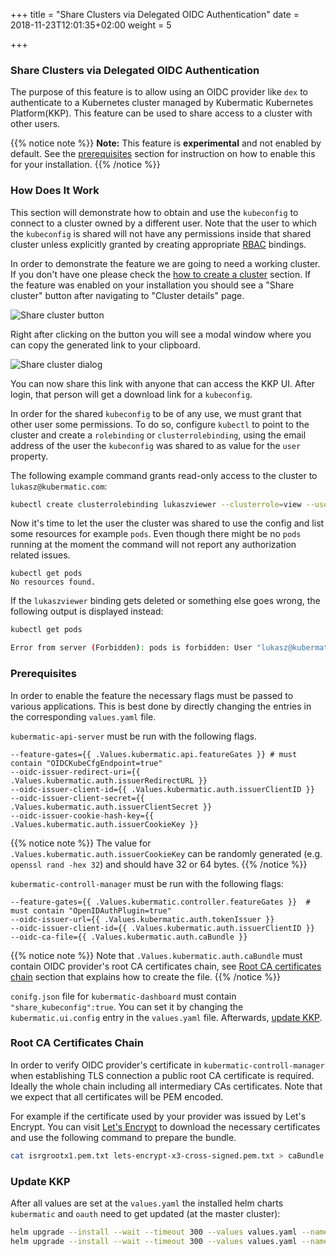 +++
title = "Share Clusters via Delegated OIDC Authentication"
date = 2018-11-23T12:01:35+02:00
weight = 5

+++

### Share Clusters via Delegated OIDC Authentication

The purpose of this feature is to allow using an OIDC provider like `dex` to authenticate to a Kubernetes cluster
managed by Kubermatic Kubernetes Platform(KKP). This feature can be used to share access to a cluster with other users.

{{% notice note %}}
**Note:** This feature is **experimental** and not enabled by default. See the [prerequisites](#prerequisites)
section for instruction on how to enable this for your installation.
{{% /notice %}}

### How Does It Work

This section will demonstrate how to obtain and use the `kubeconfig` to connect to a cluster owned by a different user.
Note that the user to which the `kubeconfig` is shared will not have any permissions inside that shared cluster unless explicitly granted
by creating appropriate [RBAC](https://kubernetes.io/docs/reference/access-authn-authz/rbac) bindings.

In order to demonstrate the feature we are going to need a working cluster. If you don't have one please check the [how to create a cluster](../../getting_started/create_cluster/) section.
If the feature was enabled on your installation you should see a "Share cluster" button after navigating to "Cluster details" page.

![Share cluster button](/kubermatic/v2.13/advanced/oidc-auth/share-cluster.png)

Right after clicking on the button you will see a modal window where you can copy the generated link to your clipboard.

![Share cluster dialog](/img/kubermatic/v2.13/advanced/oidc-auth/share-cluster-modal.png)

You can now share this link with anyone that can access the KKP UI. After login, that person will get a download link for a
`kubeconfig`.

In order for the shared `kubeconfig` to be of any use, we must grant that other user some permissions. To do so, configure `kubectl` to
point to the cluster and create a `rolebinding` or `clusterrolebinding`, using the email address of the user the `kubeconfig` was
shared to as value for the `user` property.

The following example command grants read-only access to the cluster to `lukasz@kubermatic.com`:

```bash
kubectl create clusterrolebinding lukaszviewer --clusterrole=view --user=lukasz@kubermatic.com
```

Now it's time to let the user the cluster was shared to use the config and list some resources for example `pods`.
Even though there might be no `pods` running at the moment the command will not report any authorization related issues.

```plaintext
kubectl get pods
No resources found.
```

If the `lukaszviewer` binding gets deleted or something else goes wrong, the following output is displayed instead:

```bash
kubectl get pods

Error from server (Forbidden): pods is forbidden: User "lukasz@kubermatic.com" cannot list pods in the namespace "default"
```

### Prerequisites

In order to enable the feature the necessary flags must be passed to various applications.
This is best done by directly changing the entries in the corresponding `values.yaml` file.

`kubermatic-api-server` must be run with the following flags.

```plaintext
--feature-gates={{ .Values.kubermatic.api.featureGates }} # must contain "OIDCKubeCfgEndpoint=true"
--oidc-issuer-redirect-uri={{ .Values.kubermatic.auth.issuerRedirectURL }}
--oidc-issuer-client-id={{ .Values.kubermatic.auth.issuerClientID }}
--oidc-issuer-client-secret={{ .Values.kubermatic.auth.issuerClientSecret }}
--oidc-issuer-cookie-hash-key={{ .Values.kubermatic.auth.issuerCookieKey }}
```

{{% notice note %}}
The value for `.Values.kubermatic.auth.issuerCookieKey` can be randomly generated (e.g. `openssl rand -hex 32`) and should have 32 or 64 bytes.
{{% /notice %}}

`kubermatic-controll-manager` must be run with the following flags:

```plaintext
--feature-gates={{ .Values.kubermatic.controller.featureGates }}  # must contain "OpenIDAuthPlugin=true"
--oidc-issuer-url={{ .Values.kubermatic.auth.tokenIssuer }}
--oidc-issuer-client-id={{ .Values.kubermatic.auth.issuerClientID }}
--oidc-ca-file={{ .Values.kubermatic.auth.caBundle }}
```

{{% notice note %}}
Note that `.Values.kubermatic.auth.caBundle` must contain OIDC provider's root CA certificates chain, see [Root CA certificates chain](#root-ca-certificates-chain) section that explains how to create the file.
{{% /notice %}}

`conifg.json` file for `kubermatic-dashboard` must contain `"share_kubeconfig":true`.
You can set it by changing the `kubermatic.ui.config` entry in the `values.yaml` file. Afterwards, [update KKP](#update-kubermatic).

### Root CA Certificates Chain

In order to verify OIDC provider's certificate in `kubermatic-controll-manager` when establishing TLS connection a public root CA certificate is required. Ideally the whole
chain including all intermediary CAs certificates. Note that we expect that all certificates will be PEM encoded.

For example if the certificate used by your provider was issued by Let's Encrypt. You can visit [Let's Encrypt](https://letsencrypt.org/certificates) to download the necessary certificates
and use the following command to prepare the bundle.

```bash
cat isrgrootx1.pem.txt lets-encrypt-x3-cross-signed.pem.txt > caBundle.pem
```

### Update KKP

After all values are set at the `values.yaml` the installed helm charts `kubermatic` and `oauth` need to get updated (at the master cluster):

```bash
helm upgrade --install --wait --timeout 300 --values values.yaml --namespace oauth oauth charts/kubermatic/oauth
helm upgrade --install --wait --timeout 300 --values values.yaml --namespace kubermatic kubermatic charts/kubermatic/
```
